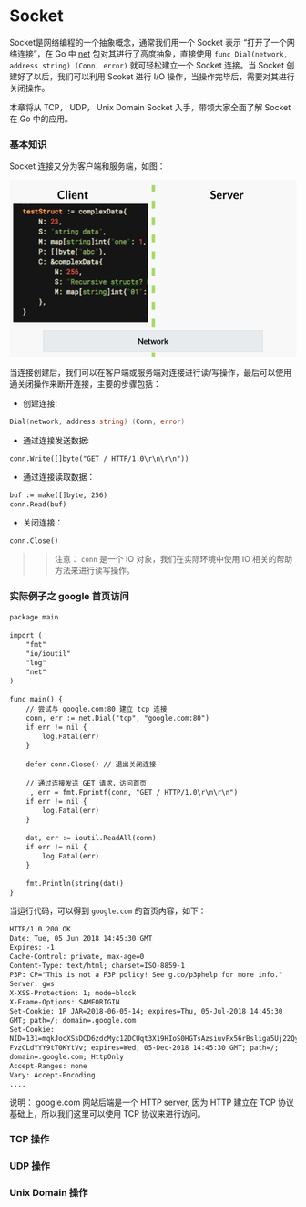 # Socket

Socket是网络编程的一个抽象概念，通常我们用一个 Socket 表示 “打开了一个网络连接”，在 Go 中 [net](https://golang.org/pkg/net/) 包对其进行了高度抽象，直接使用 `func Dial(network, address string) (Conn, error)` 就可轻松建立一个 Socket 连接。当 Socket 创建好了以后，我们可以利用 Scoket 进行 I/O 操作，当操作完毕后，需要对其进行关闭操作。

本章将从 TCP， UDP， Unix Domain Socket 入手，带领大家全面了解 Socket 在 Go 中的应用。

### 基本知识

Socket 连接又分为客户端和服务端，如图：

![socket.png](socket.png)

当连接创建后，我们可以在客户端或服务端对连接进行读/写操作，最后可以使用通关闭操作来断开连接，主要的步骤包括：

- 创建连接:

```go
Dial(network, address string) (Conn, error)
```

- 通过连接发送数据:

```
conn.Write([]byte("GET / HTTP/1.0\r\n\r\n"))
```

- 通过连接读取数据：

```
buf := make([]byte, 256)
conn.Read(buf)
```

- 关闭连接：

```
conn.Close()
```

>> 注意： `conn` 是一个 IO 对象，我们在实际环境中使用 IO 相关的帮助方法来进行读写操作。

### 实际例子之 google 首页访问

```golang
package main

import (
	"fmt"
	"io/ioutil"
	"log"
	"net"
)

func main() {
	// 尝试与 google.com:80 建立 tcp 连接
	conn, err := net.Dial("tcp", "google.com:80")
	if err != nil {
		log.Fatal(err)
	}

	defer conn.Close() // 退出关闭连接

	// 通过连接发送 GET 请求，访问首页
	_, err = fmt.Fprintf(conn, "GET / HTTP/1.0\r\n\r\n")
	if err != nil {
		log.Fatal(err)
	}

	dat, err := ioutil.ReadAll(conn)
	if err != nil {
		log.Fatal(err)
	}

	fmt.Println(string(dat))
}
```

当运行代码，可以得到 `google.com` 的首页内容，如下：

```
HTTP/1.0 200 OK
Date: Tue, 05 Jun 2018 14:45:30 GMT
Expires: -1
Cache-Control: private, max-age=0
Content-Type: text/html; charset=ISO-8859-1
P3P: CP="This is not a P3P policy! See g.co/p3phelp for more info."
Server: gws
X-XSS-Protection: 1; mode=block
X-Frame-Options: SAMEORIGIN
Set-Cookie: 1P_JAR=2018-06-05-14; expires=Thu, 05-Jul-2018 14:45:30 GMT; path=/; domain=.google.com
Set-Cookie: NID=131=mqkJocXSsDCD6zdcMyc12DCUqt3X19HIoS0HGTsAzsiuvFx56rBsliga5Uj22QyA8p2IZ6E7lkMGzchqam0RQ58PT6WV5Csllv80MO0uauY9P-FvzCLdYYY9tT0KYtVv; expires=Wed, 05-Dec-2018 14:45:30 GMT; path=/; domain=.google.com; HttpOnly
Accept-Ranges: none
Vary: Accept-Encoding
....
```

说明： google.com 网站后端是一个 HTTP server, 因为 HTTP 建立在 TCP 协议基础上，所以我们这里可以使用 TCP 协议来进行访问。

### TCP 操作

### UDP 操作

### Unix Domain 操作
